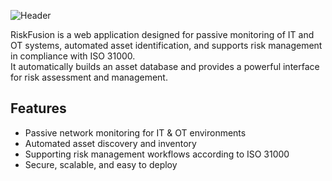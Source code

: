 ![Header](https://github.com/user-attachments/assets/a8cfa1b8-5d83-4bd7-851d-3934f4360d17)

RiskFusion is a web application designed for passive monitoring of IT and OT systems, automated asset identification, and supports risk management in compliance with ISO 31000.  
It automatically builds an asset database and provides a powerful interface for risk assessment and management.

## Features

- Passive network monitoring for IT & OT environments
- Automated asset discovery and inventory
- Supporting risk management workflows according to ISO 31000
- Secure, scalable, and easy to deploy


